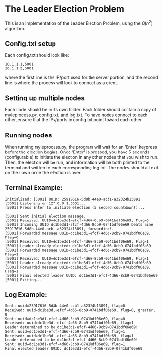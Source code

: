 # The Leader Election Problem
This is an implementation of the Leader Election Problem, using the $O(n^2)$ algorithm. 

## Config.txt setup
Each config.txt should look like:
```    
10.1.1.1,5001
10.1.1.2,5001
```
where the first line is the IP/port used for the server portion, and the second line is where the process will look to connect as a client. 

## Setting up multiple nodes
Each node should be in its own folder. Each folder should contain a copy of myleprocess.py, config.txt, and log.txt. To have nodes connect to each other, ensure that the IPs/ports in config.txt point toward each other. 

## Running nodes
When running myleprocess.py, the program will wait for an 'Enter' keypress before the election begins. Once 'Enter' is pressed, you have 5 seconds (configurable) to initiate the election in any other nodes that you wish to run. Then, the election will be run, and information will be both printed to the terminal and written to each corresponding log.txt. The nodes should all exit on their own once the election is over. 

## Terminal Example:
    Initialized: [5001] UUID: 25917616-5d8b-44e0-acb1-a32324b13891
    [5001] Listening on 127.0.0.1:5001...
    [5001] Press Enter to initiate election (5 second countdown!)...

    [5001] Sent initial election message.
    [5001] Received: UUID=dc1be3d1-efcf-4d66-8cb9-0741bdf06e69, Flag=0
    [5001] Incoming UUID dc1be3d1-efcf-4d66-8cb9-0741bdf06e69 beats mine 25917616-5d8b-44e0-acb1-a32324b13891, forwarding!.
    [5001] Forwarded message UUID=dc1be3d1-efcf-4d66-8cb9-0741bdf06e69, Flag=0
    [5001] Received: UUID=dc1be3d1-efcf-4d66-8cb9-0741bdf06e69, Flag=1
    [5001] Leader already elected: dc1be3d1-efcf-4d66-8cb9-0741bdf06e69       
    [5001] Forwarded message UUID=dc1be3d1-efcf-4d66-8cb9-0741bdf06e69, Flag=1
    [5001] Received: UUID=dc1be3d1-efcf-4d66-8cb9-0741bdf06e69, Flag=1
    [5001] Leader already elected: dc1be3d1-efcf-4d66-8cb9-0741bdf06e69       
    [5001] Forwarded message UUID=dc1be3d1-efcf-4d66-8cb9-0741bdf06e69, Flag=1
    [5001] Final elected leader UUID: dc1be3d1-efcf-4d66-8cb9-0741bdf06e69
    [5001] Exiting...

## Log Example: 
    Sent: uuid=25917616-5d8b-44e0-acb1-a32324b13891, flag=0
    Received: uuid=dc1be3d1-efcf-4d66-8cb9-0741bdf06e69, flag=0, greater, 0
    Sent: uuid=dc1be3d1-efcf-4d66-8cb9-0741bdf06e69, flag=0
    Received: uuid=dc1be3d1-efcf-4d66-8cb9-0741bdf06e69, flag=1
    Leader determined to be dc1be3d1-efcf-4d66-8cb9-0741bdf06e69!
    Sent: uuid=dc1be3d1-efcf-4d66-8cb9-0741bdf06e69, flag=1
    Received: uuid=dc1be3d1-efcf-4d66-8cb9-0741bdf06e69, flag=1
    Leader determined to be dc1be3d1-efcf-4d66-8cb9-0741bdf06e69!
    Sent: uuid=dc1be3d1-efcf-4d66-8cb9-0741bdf06e69, flag=1
    Final elected leader UUID: dc1be3d1-efcf-4d66-8cb9-0741bdf06e69
